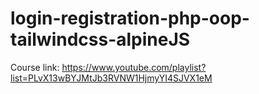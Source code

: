 # login-registration-php-oop-tailwindcss-alpineJS

Course link: https://www.youtube.com/playlist?list=PLvX13wBYJMtJb3RVNW1HjmyYI4SJVX1eM
